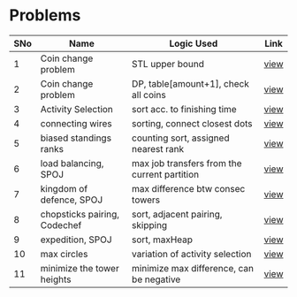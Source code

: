 # Problems

SNo | Name | Logic Used | Link |
----|------|------------|------|
1 | Coin change problem | STL upper bound | [view](coin_change.cpp)
2 | Coin change problem | DP, table[amount+1], check all coins | [view](coin_change_DP.cpp)
3 | Activity Selection | sort acc. to finishing time | [view](activity_selection.cpp)
4 | connecting wires | sorting, connect closest dots | [view](connecting_dots.cpp)
5 | biased standings ranks | counting sort, assigned nearest rank | [view](biased_standings.cpp)
6 | load balancing, SPOJ | max job transfers from the current partition | [view](load_balancing.cpp)
7 | kingdom of defence, SPOJ | max difference btw consec towers | [view](kingdom_defense.cpp)
8 | chopsticks pairing, Codechef | sort, adjacent pairing, skipping | [view](chopsticks.cpp)
9 | expedition, SPOJ | sort, maxHeap | [view](expedition.cpp)
10 | max circles | variation of activity selection | [view](max_circles.cpp)
11 | minimize the tower heights | minimize max difference, can be negative | [view](minimize_heights.cpp)